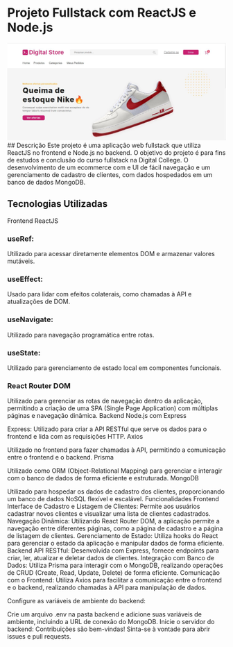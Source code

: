 # Projeto Fullstack com ReactJS e Node.js
<img alt="Home da pagina web" src="./src/assets/Dripstore-home.jpeg" />
## Descrição
Este projeto é uma aplicação web fullstack que utiliza ReactJS no frontend e Node.js no backend. O objetivo do projeto é para fins de estudos e conclusão do curso fullstack na Digital College. O desenvolvimento de um ecommerce com e UI de fácil navegação e um gerenciamento de cadastro de clientes, com dados hospedados em um banco de dados MongoDB.

## Tecnologias Utilizadas
Frontend
ReactJS

### useRef: 
Utilizado para acessar diretamente elementos DOM e armazenar valores mutáveis.
### useEffect: 
Usado para lidar com efeitos colaterais, como chamadas à API e atualizações de DOM.
### useNavigate: 
Utilizado para navegação programática entre rotas.
### useState: 
Utilizado para gerenciamento de estado local em componentes funcionais.
### React Router DOM

Utilizado para gerenciar as rotas de navegação dentro da aplicação, permitindo a criação de uma SPA (Single Page Application) com múltiplas páginas e navegação dinâmica.
Backend
Node.js com Express

Express: Utilizado para criar a API RESTful que serve os dados para o frontend e lida com as requisições HTTP.
Axios

Utilizado no frontend para fazer chamadas à API, permitindo a comunicação entre o frontend e o backend.
Prisma

Utilizado como ORM (Object-Relational Mapping) para gerenciar e interagir com o banco de dados de forma eficiente e estruturada.
MongoDB

Utilizado para hospedar os dados de cadastro dos clientes, proporcionando um banco de dados NoSQL flexível e escalável.
Funcionalidades
Frontend
Interface de Cadastro e Listagem de Clientes: Permite aos usuários cadastrar novos clientes e visualizar uma lista de clientes cadastrados.
Navegação Dinâmica: Utilizando React Router DOM, a aplicação permite a navegação entre diferentes páginas, como a página de cadastro e a página de listagem de clientes.
Gerenciamento de Estado: Utiliza hooks do React para gerenciar o estado da aplicação e manipular dados de forma eficiente.
Backend
API RESTful: Desenvolvida com Express, fornece endpoints para criar, ler, atualizar e deletar dados de clientes.
Integração com Banco de Dados: Utiliza Prisma para interagir com o MongoDB, realizando operações de CRUD (Create, Read, Update, Delete) de forma eficiente.
Comunicação com o Frontend: Utiliza Axios para facilitar a comunicação entre o frontend e o backend, realizando chamadas à API para manipulação de dados.

Configure as variáveis de ambiente do backend:

Crie um arquivo .env na pasta backend e adicione suas variáveis de ambiente, incluindo a URL de conexão do MongoDB.
Inicie o servidor do backend:
Contribuições são bem-vindas! Sinta-se à vontade para abrir issues e pull requests.
